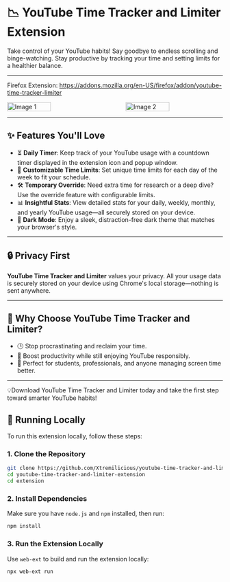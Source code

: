 
# 📉 YouTube Time Tracker and Limiter Extension

Take control of your YouTube habits! Say goodbye to endless scrolling and binge-watching. Stay productive by tracking your time and setting limits for a healthier balance.  

---
Firefox Extension: https://addons.mozilla.org/en-US/firefox/addon/youtube-time-tracker-limiter

<div style="display: flex; justify-content: space-between;">
  <img src="https://github.com/user-attachments/assets/f91deba1-07cd-495d-be30-249029a104e4" alt="Image 1" style="width: 45%;"/>
  <img src="https://github.com/user-attachments/assets/13a22ce2-185f-43fa-b06a-d4a216c86ad3" alt="Image 2" style="width: 45%;"/>
</div>

---

## ✨ Features You'll Love

- ⏳ **Daily Timer**: Keep track of your YouTube usage with a countdown timer displayed in the extension icon and popup window.  
- 📆 **Customizable Time Limits**: Set unique time limits for each day of the week to fit your schedule.  
- 🛠️ **Temporary Override**: Need extra time for research or a deep dive? Use the override feature with configurable limits.  
- 📊 **Insightful Stats**: View detailed stats for your daily, weekly, monthly, and yearly YouTube usage—all securely stored on your device.  
- 🎨 **Dark Mode**: Enjoy a sleek, distraction-free dark theme that matches your browser's style.  

---

## 🔒 Privacy First  

**YouTube Time Tracker and Limiter** values your privacy. All your usage data is securely stored on your device using Chrome's local storage—nothing is sent anywhere.  

---

## 🌟 Why Choose YouTube Time Tracker and Limiter?  

- 🕒 Stop procrastinating and reclaim your time.  
- 🚀 Boost productivity while still enjoying YouTube responsibly.  
- 🌟 Perfect for students, professionals, and anyone managing screen time better.  

---
💡Download YouTube Time Tracker and Limiter today and take the first step toward smarter YouTube habits!

## 🚀 Running Locally  

To run this extension locally, follow these steps:

### 1. Clone the Repository
```bash
git clone https://github.com/Xtremilicious/youtube-time-tracker-and-limiter-extension.git
cd youtube-time-tracker-and-limiter-extension
cd extension
```

### 2. Install Dependencies

Make sure you have `node.js` and `npm` installed, then run:
```bash
npm install
```
### 3. Run the Extension Locally
Use `web-ext` to build and run the extension locally:
```bash
npx web-ext run
```


